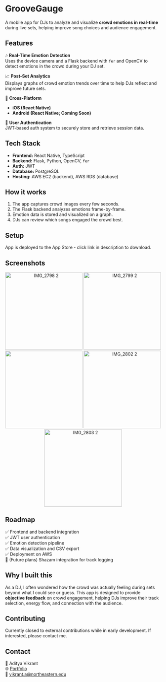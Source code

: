 # GrooveGauge

A mobile app for DJs to analyze and visualize **crowd emotions in real-time** during live sets, helping improve song choices and audience engagement.

## Features

🎶 **Real-Time Emotion Detection**  
Uses the device camera and a Flask backend with `fer` and OpenCV to detect emotions in the crowd during your DJ set.

📈 **Post-Set Analytics**  
Displays graphs of crowd emotion trends over time to help DJs reflect and improve future sets.

📱 **Cross-Platform**  
- **iOS (React Native)** 
- **Android (React Native; Coming Soon)** 

🔐 **User Authentication**  
JWT-based auth system to securely store and retrieve session data.

## Tech Stack

- **Frontend:** React Native, TypeScript
- **Backend:** Flask, Python, OpenCV, `fer`
- **Auth:** JWT
- **Database:** PostgreSQL
- **Hosting:** AWS EC2 (backend), AWS RDS (database)

## How it works

1. The app captures crowd images every few seconds.
2. The Flask backend analyzes emotions frame-by-frame.
3. Emotion data is stored and visualized on a graph.
4. DJs can review which songs engaged the crowd best.

## Setup 

App is deployed to the App Store - click link in description to download.

## Screenshots

<p align="center">
  <img width="250" alt="IMG_2798 2" src="https://github.com/user-attachments/assets/ffa65d71-31d3-4293-881f-8d6ee0407372" /> 
  <img width="250" alt="IMG_2799 2" src="https://github.com/user-attachments/assets/6ed47ded-9a1d-4d63-b8a1-e883eeeeba9b" />
  <img src="https://github.com/user-attachments/assets/176a7acf-3f07-429b-a9ec-2aec223fec1a" width="250" />
  <img width="250" alt="IMG_2802 2" src="https://github.com/user-attachments/assets/2c363e74-6eb1-4e91-a072-54e35ff60c26" />
  <img width="250" alt="IMG_2803 2" src="https://github.com/user-attachments/assets/5b285231-94fd-40f7-b621-832e46ef7228" />
</p>


## Roadmap

✅ Frontend and backend integration  
✅ JWT user authentication  
✅ Emotion detection pipeline  
✅ Data visualization and CSV export  
✅ Deployment on AWS  
🚧 (Future plans) Shazam integration for track logging

## Why I built this

As a DJ, I often wondered how the crowd was actually feeling during sets beyond what I could see or guess. This app is designed to provide **objective feedback** on crowd engagement, helping DJs improve their track selection, energy flow, and connection with the audience.

## Contributing

Currently closed to external contributions while in early development. If interested, please contact me.

## Contact

👤 Aditya Vikrant  
🌐 [Portfolio](https://adityavikrant.netlify.app/)  
📧 vikrant.a@northeastern.edu
